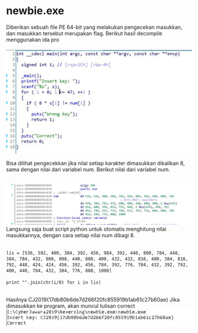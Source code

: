 # newbie.exe

Diberikan sebuah file PE 64-bit yang melakukan pengecekan masukkan, dan
masukkan tersebut merupakan flag. Berikut hasil decompile menggunakan ida pro
<br><br>
<img src="new1.jpg">

Bisa dilihat pengecekkan jika nilai setiap karakter dimasukkan dikalikan 8, sama dengan nilai dari variabel num. Berikut nilai dari variabel num.<br><br>

<img src="new2.jpg">
Langsung saja buat script python untuk otomatis menghitung nilai masukkannya, dengan cara setiap nilai num dibagi 8.<br><br>

```
lis = [536, 592, 400, 384, 392, 456, 984, 392, 440, 800, 784, 448, 384, 784, 432, 800, 808, 440, 800, 400, 432, 432, 816, 400, 384, 816, 792, 448, 424, 424, 456, 392, 456, 784, 392, 776, 784, 432, 392, 792, 400, 440, 784, 432, 384, 776, 808, 1000]

print "".join(chr(i/8) for i in lis)
```

<br>
Hasilnya CJ2019{17db80b6de7d266f20fc855919b1ab61c27b60ae} Jika dimasukkan ke program, akan muncul tulisan correct<br>

<img src="new3.jpg">

